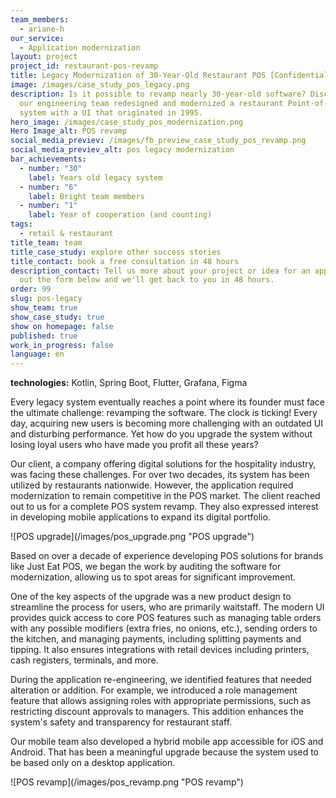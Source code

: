 ```yaml
---
team_members:
  - ariane-h
our_service:
  - Application modernization
layout: project
project_id: restaurant-pos-revamp
title: Legacy Modernization of 30-Year-Old Restaurant POS [Confidential Project]
image: /images/case_study_pos_legacy.png
description: Is it possible to revamp nearly 30-year-old software? Discover how
  our engineering team redesigned and modernized a restaurant Point-of-Sale
  system with a UI that originated in 1995.
hero_image: /images/case_study_pos_modernization.png
Hero Image_alt: POS revamp
social_media_previev: /images/fb_preview_case_study_pos_revamp.png
social_media_previev_alt: pos legacy modernization
bar_achievements:
  - number: "30"
    label: Years old legacy system
  - number: "6"
    label: Bright team members
  - number: "1"
    label: Year of cooperation (and counting)
tags:
  - retail & restaurant
title_team: team
title_case_study: explore other success stories
title_contact: book a free consultation in 48 hours
description_contact: Tell us more about your project or idea for an app. Fill
  out the form below and we'll get back to you in 48 hours.
order: 99
slug: pos-legacy
show_team: true
show_case_study: true
show on homepage: false
published: true
work_in_progress: false
language: en
---
```

<TitleWithIcon sectionTitle="technologies" titleIcon="/images/skills.svg" titleIconAlt="bright" />

<Gallery images='[{"src":"/images/kotlin_new_stack_logo.svg","alt":"Kotlin"},{"src":"/images/springboot.svg","alt":"SpringBoot"},{"src":"/images/flutter.svg","alt":"Flutter"},{"src":"/images/grafana.svg","alt":"Grafana"},{"src":"/images/figma_update_stack_logo.svg","alt":"Figma"}]' />

**technologies:** Kotlin, Spring Boot, Flutter, Grafana, Figma

<TitleWithIcon sectionTitle="the POS system desperately needed an update" titleIcon="/images/icon_title_about.svg" titleIconAlt="problem" />

Every legacy system eventually reaches a point where its founder must face the ultimate challenge: revamping the software. The clock is ticking! Every day, acquiring new users is becoming more challenging with an outdated UI and disturbing performance. Yet how do you upgrade the system without losing loyal users who have made you profit all these years?

Our client, a company offering digital solutions for the hospitality industry, was facing these challenges. For over two decades, its system has been utilized by restaurants nationwide. However, the application required modernization to remain competitive in the POS market. The client reached out to us for a complete POS system revamp. They also expressed interest in developing mobile applications to expand its digital portfolio.

<div className="image">![POS upgrade](/images/pos_upgrade.png "POS upgrade")</div>



<TitleWithIcon sectionTitle="solutions: POS with a modern UI, performance monitoring, and mobile applications" titleIcon="/images/two_flags.svg" titleIconAlt="solutions" />

Based on over a decade of experience developing POS solutions for brands like Just Eat POS, we began the work by auditing the software for modernization, allowing us to spot areas for significant improvement. 

One of the key aspects of the upgrade was a new product design to streamline the process for users, who are primarily waitstaff. The modern UI provides quick access to core POS features such as managing table orders with any possible modifiers (extra fries, no onions, etc.), sending orders to the kitchen, and managing payments, including splitting payments and tipping. It also ensures integrations with retail devices including printers, cash registers, terminals, and more.

During the application re-engineering, we identified features that needed alteration or addition. For example, we introduced a role management feature that allows assigning roles with appropriate permissions, such as restricting discount approvals to managers. This addition enhances the system's safety and transparency for restaurant staff. 

Our mobile team also developed a hybrid mobile app accessible for iOS and Android. That has been a meaningful upgrade because the system used to be based only on a desktop application.

<div className="image">![POS revamp](/images/pos_revamp.png "POS revamp")</div>